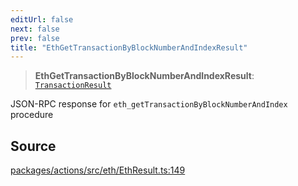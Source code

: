 ```yaml
---
editUrl: false
next: false
prev: false
title: "EthGetTransactionByBlockNumberAndIndexResult"
---
```


> **EthGetTransactionByBlockNumberAndIndexResult**: [`TransactionResult`](/reference/tevm/actions/type-aliases/transactionresult-1/)

JSON-RPC response for `eth_getTransactionByBlockNumberAndIndex` procedure

## Source

[packages/actions/src/eth/EthResult.ts:149](https://github.com/evmts/tevm-monorepo/blob/main/packages/actions/src/eth/EthResult.ts#L149)
